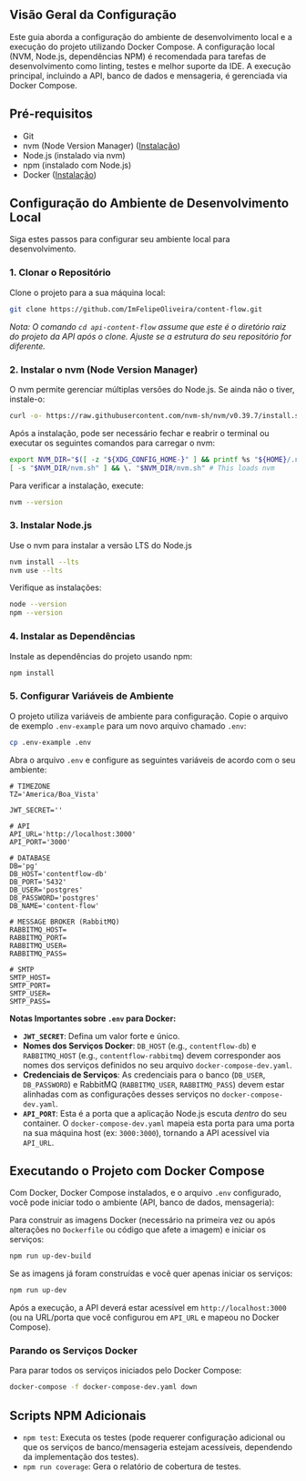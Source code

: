 ## Visão Geral da Configuração

Este guia aborda a configuração do ambiente de desenvolvimento local e a execução do projeto utilizando Docker Compose. A configuração local (NVM, Node.js, dependências NPM) é recomendada para tarefas de desenvolvimento como linting, testes e melhor suporte da IDE. A execução principal, incluindo a API, banco de dados e mensageria, é gerenciada via Docker Compose.

## Pré-requisitos

*   Git
*   nvm (Node Version Manager) ([Instalação](https://github.com/nvm-sh/nvm?tab=readme-ov-file#installing-and-updating))
*   Node.js (instalado via nvm)
*   npm (instalado com Node.js)
*   Docker ([Instalação](https://docs.docker.com/engine/install/))

## Configuração do Ambiente de Desenvolvimento Local

Siga estes passos para configurar seu ambiente local para desenvolvimento.

### 1. Clonar o Repositório
Clone o projeto para a sua máquina local:
```bash
git clone https://github.com/ImFelipeOliveira/content-flow.git
```
_Nota: O comando `cd api-content-flow` assume que este é o diretório raiz do projeto da API após o clone. Ajuste se a estrutura do seu repositório for diferente._

### 2. Instalar o nvm (Node Version Manager)
O nvm permite gerenciar múltiplas versões do Node.js. Se ainda não o tiver, instale-o:
```bash
curl -o- https://raw.githubusercontent.com/nvm-sh/nvm/v0.39.7/install.sh | bash
```
Após a instalação, pode ser necessário fechar e reabrir o terminal ou executar os seguintes comandos para carregar o nvm:
```bash
export NVM_DIR="$([ -z "${XDG_CONFIG_HOME-}" ] && printf %s "${HOME}/.nvm" || printf %s "${XDG_CONFIG_HOME}/nvm")"
[ -s "$NVM_DIR/nvm.sh" ] && \. "$NVM_DIR/nvm.sh" # This loads nvm
```
Para verificar a instalação, execute:
```bash
nvm --version
```

### 3. Instalar Node.js
Use o nvm para instalar a versão LTS do Node.js
```bash
nvm install --lts
nvm use --lts
```
Verifique as instalações:
```bash
node --version
npm --version
```

### 4. Instalar as Dependências
Instale as dependências do projeto usando npm:
```bash
npm install
```

### 5. Configurar Variáveis de Ambiente
O projeto utiliza variáveis de ambiente para configuração.
Copie o arquivo de exemplo `.env-example` para um novo arquivo chamado `.env`:
```bash
cp .env-example .env
```
Abra o arquivo `.env` e configure as seguintes variáveis de acordo com o seu ambiente:

```env
# TIMEZONE
TZ='America/Boa_Vista'

JWT_SECRET=''

# API 
API_URL='http://localhost:3000'
API_PORT='3000'

# DATABASE
DB='pg'
DB_HOST='contentflow-db'
DB_PORT='5432'
DB_USER='postgres'
DB_PASSWORD='postgres'
DB_NAME='content-flow'

# MESSAGE BROKER (RabbitMQ)
RABBITMQ_HOST=
RABBITMQ_PORT=
RABBITMQ_USER=
RABBITMQ_PASS=

# SMTP
SMTP_HOST=
SMTP_PORT=
SMTP_USER=
SMTP_PASS=
```
**Notas Importantes sobre `.env` para Docker:**
*   **`JWT_SECRET`**: Defina um valor forte e único.
*   **Nomes dos Serviços Docker**: `DB_HOST` (e.g., `contentflow-db`) e `RABBITMQ_HOST` (e.g., `contentflow-rabbitmq`) devem corresponder aos nomes dos serviços definidos no seu arquivo `docker-compose-dev.yaml`.
*   **Credenciais de Serviços**: As credenciais para o banco (`DB_USER`, `DB_PASSWORD`) e RabbitMQ (`RABBITMQ_USER`, `RABBITMQ_PASS`) devem estar alinhadas com as configurações desses serviços no `docker-compose-dev.yaml`.
*   **`API_PORT`**: Esta é a porta que a aplicação Node.js escuta *dentro* do seu container. O `docker-compose-dev.yaml` mapeia esta porta para uma porta na sua máquina host (ex: `3000:3000`), tornando a API acessível via `API_URL`.

## Executando o Projeto com Docker Compose

Com Docker, Docker Compose instalados, e o arquivo `.env` configurado, você pode iniciar todo o ambiente (API, banco de dados, mensageria):

Para construir as imagens Docker (necessário na primeira vez ou após alterações no `Dockerfile` ou código que afete a imagem) e iniciar os serviços:
```bash
npm run up-dev-build
```

Se as imagens já foram construídas e você quer apenas iniciar os serviços:
```bash
npm run up-dev
```
Após a execução, a API deverá estar acessível em `http://localhost:3000` (ou na URL/porta que você configurou em `API_URL` e mapeou no Docker Compose).

### Parando os Serviços Docker
Para parar todos os serviços iniciados pelo Docker Compose:
```bash
docker-compose -f docker-compose-dev.yaml down
```

## Scripts NPM Adicionais

*   `npm test`: Executa os testes (pode requerer configuração adicional ou que os serviços de banco/mensageria estejam acessíveis, dependendo da implementação dos testes).
*   `npm run coverage`: Gera o relatório de cobertura de testes.
